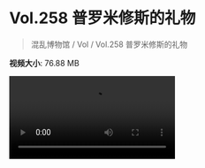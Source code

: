 # Vol.258 普罗米修斯的礼物

> 混乱博物馆 / Vol / Vol.258 普罗米修斯的礼物

**视频大小**: 76.88 MB

<div class="video"><video src="https://file.hsyhx.top/archive/258.mp4" controls preload>🤔 您的浏览器不支持 video 标签</video></div>